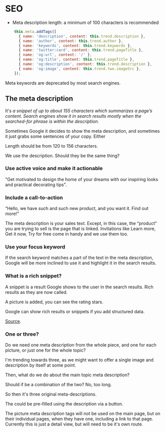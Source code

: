 # SEO

- Meta description length: a minimum of 100 characters is recommended

```js
    this.meta.addTags([
      { name: 'description', content: this.trend.description },
      { name: 'author', content: this.trend.author },
      { name: 'keywords', content: this.trend.keywords },
      { name: 'twitter:card', content: this.trend.pageTitle },
      { name: 'og:url', content: '/' },
      { name: 'og:title', content: this.trend.pageTitle },
      { name: 'og:description', content: this.trend.description },
      { name: 'og:image', content: this.trend.two.imageSrc },
    ]);
```

Meta keywords are deprecated by most search engines.

## The meta description

It's *a snippet of up to about 155 characters which summarizes a page’s content. Search engines show it in search results mostly when the searched-for phrase is within the description.*

Sometimes Google it decides to show the meta description, and sometimes it just grabs some sentences of your copy. Either

Length should be from 120 to 156 characters.

We use the description.  Should they be the same thing?

### Use active voice and make it actionable

"Get motivated to design the home of your dreams with our inspiring looks and practical decorating tips".

### Include a call-to-action

“Hello, we have such and such new product, and you want it. Find out more!”

The meta description is your sales text. Except, in this case, the “product” you are trying to sell is the page that is linked. Invitations like Learn more, Get it now, Try for free come in handy and we use them too.

### Use your focus keyword

If the search keyword matches a part of the text in the meta description, Google will be more inclined to use it and highlight it in the search results.

### What is a rich snippet?

A snippet is a result Google shows to the user in the search results.   Rich results as they are now called.

A picture is added, you can see the rating stars.

Google can show rich results or snippets if you add structured data.

[Source](https://yoast.com/meta-descriptions/#characteristics).

### One or three?

Do we need one meta description from the whole piece, and one for each picture, or just one for the whole topic?

I'm trending towards three, as we might want to offer a single image and description by itself at some point.

Then, what do we do about the main topic meta description?

Should if be a combination of the two?  No, too long.

So then it's three original meta-descriptions.

The could be pre-filled using the description via a button.

The picture meta description tags will not be used on the main page, but on their individual pages, when they have one, including a link to that page.  Currently this is just a detail view, but will need to be it's own route.
